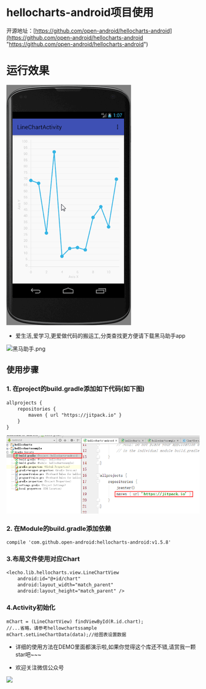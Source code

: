 # hellocharts-android项目使用

开源地址：[https://github.com/open-android/hellocharts-android](https://github.com/open-android/hellocharts-android "https://github.com/open-android/hellocharts-android")

# 运行效果

![](screenshot.gif)

* 爱生活,爱学习,更爱做代码的搬运工,分类查找更方便请下载黑马助手app


![黑马助手.png](http://upload-images.jianshu.io/upload_images/4037105-f777f1214328dcc4.png?imageMogr2/auto-orient/strip%7CimageView2/2/w/1240)

## 使用步骤

### 1. 在project的build.gradle添加如下代码(如下图)

	allprojects {
	    repositories {
	        maven { url "https://jitpack.io" }
	    }
	}

![](build.gradle.png)

### 2. 在Module的build.gradle添加依赖

    compile 'com.github.open-android:hellocharts-android:v1.5.8'


### 3.布局文件使用对应Chart

	<lecho.lib.hellocharts.view.LineChartView
        android:id="@+id/chart"
        android:layout_width="match_parent"
        android:layout_height="match_parent" />

### 4.Activity初始化

	mChart = (LineChartView) findViewById(R.id.chart);
	//...省略，请参考hellowchartssample
	mChart.setLineChartData(data);//给图表设置数据



	
* 详细的使用方法在DEMO里面都演示啦,如果你觉得这个库还不错,请赏我一颗star吧~~~

* 欢迎关注微信公众号

![](http://upload-images.jianshu.io/upload_images/4037105-8f737b5104dd0b5d.png?imageMogr2/auto-orient/strip%7CimageView2/2/w/1240)
	


	
